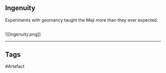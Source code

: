 ## Ingenuity
Experiments with geomancy taught
the Maji more than they ever expected.
## 
![[Ingenuity.png]]

---
## Tags
#Artefact